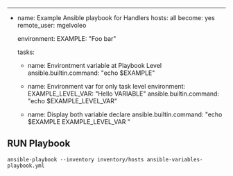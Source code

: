 ---
- name: Example Ansible playbook for Handlers
  hosts: all
  become: yes
  remote_user: mgelvoleo
  

  environment:
    EXAMPLE: "Foo bar"

  tasks:
   - name: Environtment variable at Playbook Level
     ansible.builtin.command: "echo $EXAMPLE"

   - name: Environment var for only task level
     environment:
       EXAMPLE_LEVEL_VAR: "Hello VARIABLE"
     ansible.builtin.command: "echo $EXAMPLE_LEVEL_VAR"

   - name: Display both variable declare
     ansible.builtin.command: "echo $EXAMPLE EXAMPLE_LEVEL_VAR "
     

## RUN Playbook

```
ansible-playbook --inventory inventory/hosts ansible-variables-playbook.yml

```

